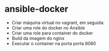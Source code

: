 # ansible-docker

* Criar máquina virtual no vagrant, em seguida:
* Criar uma role do docker no Ansible
* Criar uma role para container do docker
* Build da imagem do nginx
* Executar o container na porta porta 8080
